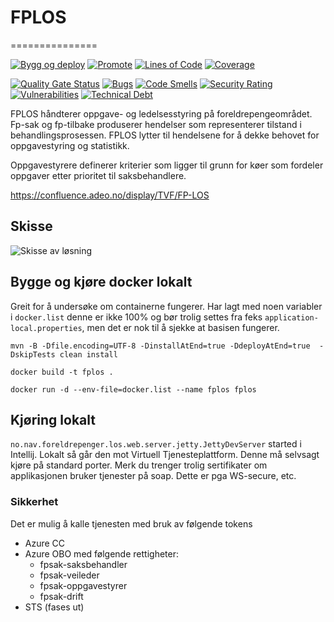# FPLOS
===============

[![Bygg og deploy](https://github.com/navikt/fplos/actions/workflows/build.yml/badge.svg?branch=master)](https://github.com/navikt/fplos/actions/workflows/build.yml)
[![Promote](https://github.com/navikt/fplos/actions/workflows/promote.yml/badge.svg?branch=master)](https://github.com/navikt/fplos/actions/workflows/promote.yml)
[![Lines of Code](https://sonarcloud.io/api/project_badges/measure?project=navikt_fplos&metric=ncloc)](https://sonarcloud.io/summary/new_code?id=navikt_fplos)
[![Coverage](https://sonarcloud.io/api/project_badges/measure?project=navikt_fplos&metric=coverage)](https://sonarcloud.io/summary/new_code?id=navikt_fplos)

[![Quality Gate Status](https://sonarcloud.io/api/project_badges/measure?project=navikt_fplos&metric=alert_status)](https://sonarcloud.io/dashboard?id=navikt_fplos)
[![Bugs](https://sonarcloud.io/api/project_badges/measure?project=navikt_fplos&metric=bugs)](https://sonarcloud.io/dashboard?id=navikt_fplos)
[![Code Smells](https://sonarcloud.io/api/project_badges/measure?project=navikt_fplos&metric=code_smells)](https://sonarcloud.io/summary/new_code?id=navikt_fplos)
[![Security Rating](https://sonarcloud.io/api/project_badges/measure?project=navikt_fplos&metric=security_rating)](https://sonarcloud.io/summary/new_code?id=navikt_fplos)
[![Vulnerabilities](https://sonarcloud.io/api/project_badges/measure?project=navikt_fplos&metric=vulnerabilities)](https://sonarcloud.io/summary/new_code?id=navikt_fplos)
[![Technical Debt](https://sonarcloud.io/api/project_badges/measure?project=navikt_fplos&metric=sqale_index)](https://sonarcloud.io/dashboard?id=navikt_fplos)

FPLOS håndterer oppgave- og ledelsesstyring på foreldrepengeområdet. Fp-sak og fp-tilbake produserer hendelser som representerer tilstand i behandlingsprosessen. FPLOS lytter til hendelsene for å dekke behovet for oppgavestyring og statistikk. 

Oppgavestyrere definerer kriterier som ligger til grunn for køer som fordeler oppgaver etter prioritet til saksbehandlere. 

https://confluence.adeo.no/display/TVF/FP-LOS

## Skisse

![Skisse av løsning](skisse-løsning-v19.png)

## Bygge og kjøre docker lokalt
Greit for å undersøke om containerne fungerer. Har lagt med noen variabler i `docker.list` denne er ikke 100% og bør
trolig settes fra feks `application-local.properties`, men det er nok til å sjekke at basisen fungerer.

```
mvn -B -Dfile.encoding=UTF-8 -DinstallAtEnd=true -DdeployAtEnd=true  -DskipTests clean install

docker build -t fplos .

docker run -d --env-file=docker.list --name fplos fplos
```

## Kjøring lokalt

`no.nav.foreldrepenger.los.web.server.jetty.JettyDevServer` started i Intellij. Lokalt så går den mot Virtuell Tjenesteplattform. Denne må selvsagt kjøre på 
standard porter. Merk du trenger trolig sertifikater om applikasjonen bruker tjenester
på soap. Dette er pga WS-secure, etc.

### Sikkerhet
Det er mulig å kalle tjenesten med bruk av følgende tokens
- Azure CC
- Azure OBO med følgende rettigheter:
    - fpsak-saksbehandler
    - fpsak-veileder
    - fpsak-oppgavestyrer
    - fpsak-drift
- STS (fases ut)
